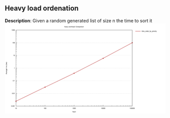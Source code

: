 

## Heavy load ordenation
**Description**: Given a random generated list of size n the time to sort it
![img](./plot/random_objects.svg)